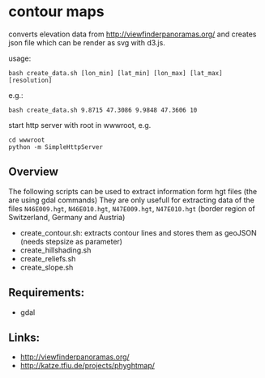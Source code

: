 # contour maps 


converts elevation data from http://viewfinderpanoramas.org/ and creates json file which can be render as svg with d3.js.

usage:

    bash create_data.sh [lon_min] [lat_min] [lon_max] [lat_max] [resolution]

e.g.:

    bash create_data.sh 9.8715 47.3086 9.9848 47.3606 10

start http server with root in wwwroot, e.g.

    cd wwwroot
    python -m SimpleHttpServer

## Overview

The following scripts can be used to extract information form hgt files (the are using gdal commands)
They are only usefull for extracting data of the files `N46E009.hgt`, `N46E010.hgt`, `N47E009.hgt`, `N47E010.hgt` (border region of Switzerland, Germany and Austria)

- create_contour.sh: extracts contour lines and stores them as geoJSON (needs stepsize as parameter)
- create_hillshading.sh
- create_reliefs.sh
- create_slope.sh


## Requirements: 

- gdal

## Links:

- http://viewfinderpanoramas.org/ 
- http://katze.tfiu.de/projects/phyghtmap/
